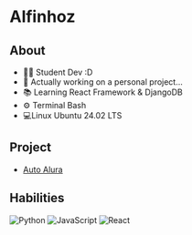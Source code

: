# Alfinhoz

## About
- 👨‍💻 Student Dev :D
- 🚀 Actually working on a personal project...
- 📚 Learning React Framework & DjangoDB
- ⚙ Terminal Bash
- 💻Linux Ubuntu 24.02 LTS

## Project
- [Auto Alura](https://github.com/alfinhoz-jpg/AutoAlura)

## Habilities
![Python](https://img.shields.io/badge/-Python-3776AB?style=flat&logo=Python&logoColor=white)
![JavaScript](https://img.shields.io/badge/-JavaScript-F7DF1E?style=flat&logo=JavaScript&logoColor=black)
![React](https://img.shields.io/badge/-React.js-61DAFB?style=flat&logo=react&logoColor=black)
  
